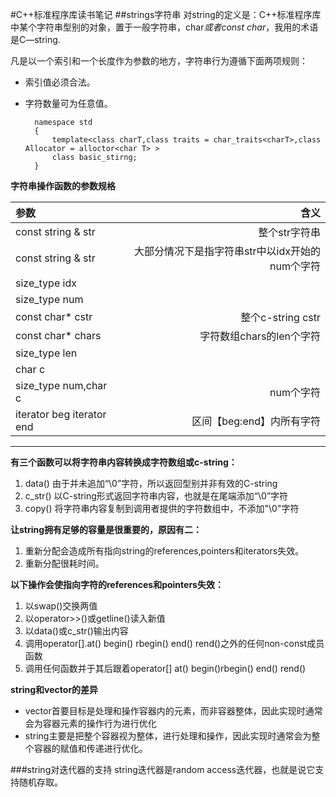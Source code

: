 #C++标准程序库读书笔记
##strings字符串
对string的定义是：C++标准程序库中某个字符串型别的对象，置于一般字符串，char*或者const char*，我用的术语是C—string.

凡是以一个索引和一个长度作为参数的地方，字符串行为遵循下面两项规则：
+ 索引值必须合法。
+ 字符数量可为任意值。

        namespace std
        {
            template<class charT,class traits = char_traits<charT>,class Allocator = alloctor<char T> >
            class basic_stirng;
        }
        
**字符串操作函数的参数规格**

|参数|含义|
|:--|--:|
|const string & str|整个str字符串|
|const string & str|大部分情况下是指字符串str中以idx开始的num个字符|
|size_type idx|
|size_type num|
|const char* cstr|整个c-string cstr|
|const char* chars|字符数组chars的len个字符|
|size_type len||
|char c||
|size_type num,char c|num个字符|
|iterator beg iterator end|区间【beg:end】内所有字符|
----------------------

**有三个函数可以将字符串内容转换成字符数组或c-string：**

1. data()  由于并未追加“\0”字符，所以返回型别并非有效的C-string
2. c_str() 以C-string形式返回字符串内容，也就是在尾端添加“\0”字符
3. copy() 将字符串内容复制到调用者提供的字符数组中，不添加"\0"字符

**让string拥有足够的容量是很重要的，原因有二：**

1. 重新分配会造成所有指向string的references,pointers和iterators失效。
2. 重新分配很耗时间。


**以下操作会使指向字符的references和pointers失效：**

1. 以swap()交换两值
2. 以operator>>()或getline()读入新值
3. 以data()或c_str()输出内容
4. 调用operator[].at() begin() rbegin() end() rend()之外的任何non-const成员函数
5. 调用任何函数并于其后跟着operator[] at() begin()rbegin() end() rend()

**string和vector的差异**
+ vector首要目标是处理和操作容器内的元素，而非容器整体，因此实现时通常会为容器元素的操作行为进行优化
+ string主要是把整个容器视为整体，进行处理和操作，因此实现时通常会为整个容器的赋值和传递进行优化。



###string对迭代器的支持
string迭代器是random access迭代器，也就是说它支持随机存取。


